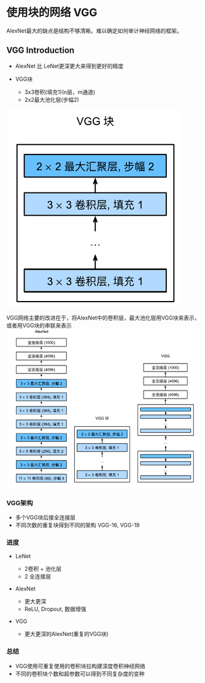 # 使用块的网络 VGG
AlexNet最大的缺点是结构不够清晰。难以确定如何审计神经网络的框架。

## VGG Introduction
  
- AlexNet 比 LeNet更深更大来得到更好的精度

- VGG块
  - 3x3卷积(填充1)(n层，m通道) 
  - 2x2最大池化层(步幅2)

![图 2](assest/%E4%BD%BF%E7%94%A8%E5%9D%97%E7%9A%84%E7%BD%91%E7%BB%9CVGG/IMG_20220907-225513967.png)  

VGG网络主要的改进在于，将AlexNet中的卷积层，最大池化层用VGG块来表示，或者用VGG块的串联来表示
![图 3](assest/%E4%BD%BF%E7%94%A8%E5%9D%97%E7%9A%84%E7%BD%91%E7%BB%9CVGG/IMG_20220907-225813049.png)  

### VGG架构
- 多个VGG块后接全连接层
- 不同次数的重复块得到不同的架构 VGG-16, VGG-19


### 进度
- LeNet
  - 2卷积 + 池化层
  - 2 全连接层

- AlexNet
  - 更大更深
  - ReLU, Dropout, 数据增强

- VGG
  - 更大更深的AlexNet(重复的VGG块)


### 总结
- VGG使用可重复使用的卷积块拉构建深度卷积神经网络
- 不同的卷积块个数和超参数可以得到不同复杂度的变种



